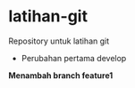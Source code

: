 # latihan-git
Repository untuk latihan git




- Perubahan pertama develop


**Menambah branch feature1**